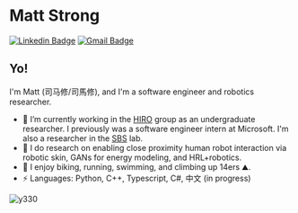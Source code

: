 # Matt Strong

[![Linkedin Badge](https://img.shields.io/badge/-matthewhstrong-blue?style=flat-square&logo=Linkedin&logoColor=white&link=https://www.linkedin.com/in/matthewhstrong/)](https://www.linkedin.com/in/matthewhstrong/)
[![Gmail Badge](https://img.shields.io/badge/-matthew.h.strong@gmail.com-c14438?style=flat-square&logo=Gmail&logoColor=white&link=mailto:matthew.h.strong@gmail.com)](mailto:matthew.h.strong@gmail.com)

## Yo!

I'm Matt (司马修/司馬修), and I'm a software engineer and robotics researcher.

- :robot: I’m currently working in the [HIRO](https://hiro-group.ronc.one) group as an undergraduate researcher. I previously was a software engineer intern at Microsoft. I'm also a researcher in the [SBS](https://www.colorado.edu/lab/sbs) lab.
- 🌱 I do research on enabling close proximity human robot interaction via robotic skin, GANs for energy modeling, and HRL+robotics.
- :runner: I enjoy biking, running, swimming, and climbing up 14ers :mountain:.
-  ⚡ Languages: Python, C++, Typescript, C#, 中文 (in progress)

<p align="left"> <img src="https://komarev.com/ghpvc/?username=peasant98&label=Profile%20views&color=0e75b6&style=classic" alt="y330" /> </p>
